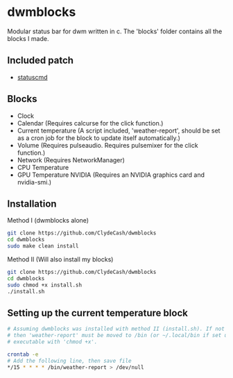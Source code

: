 # dwmblocks

Modular status bar for dwm written in c.
The 'blocks' folder contains all the blocks I made.

## Included patch

- [statuscmd](https://dwm.suckless.org/patches/statuscmd/)

## Blocks

- Clock
- Calendar (Requires calcurse for the click function.)
- Current temperature (A script included, 'weather-report', should be set as a cron job for the block to update itself automatically.)
- Volume (Requires pulseaudio. Requires pulsemixer for the click function.)
- Network (Requires NetworkManager)
- CPU Temperature
- GPU Temperature NVIDIA (Requires an NVIDIA graphics card and nvidia-smi.) 

## Installation 

Method I (dwmblocks alone)

````bash
git clone https://github.com/ClydeCash/dwmblocks
cd dwmblocks
sudo make clean install
````

Method II (Will also install my blocks)

````bash
git clone https://github.com/ClydeCash/dwmblocks
cd dwmblocks
sudo chmod +x install.sh
./install.sh
````

## Setting up the current temperature block

````bash
# Assuming dwmblocks was installed with method II (install.sh). If not the case,
# then 'weather-report' must be moved to /bin (or ~/.local/bin if set up) and made
# executable with 'chmod +x'.

crontab -e
# Add the following line, then save file
*/15 * * * * /bin/weather-report > /dev/null 
````
